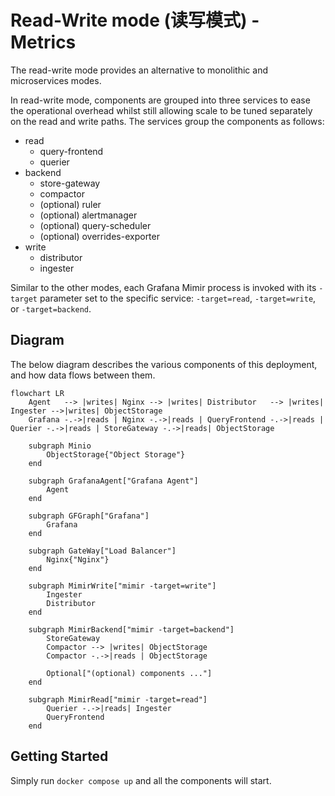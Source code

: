# Read-Write mode (读写模式) - Metrics

The read-write mode provides an alternative to monolithic and microservices modes.

In read-write mode, components are grouped into three services to ease the operational overhead whilst still allowing scale to be tuned separately on the read and write paths. The services group the components as follows:

- read
  - query-frontend
  - querier
- backend
  - store-gateway
  - compactor
  - (optional) ruler
  - (optional) alertmanager
  - (optional) query-scheduler
  - (optional) overrides-exporter
- write
  - distributor
  - ingester

Similar to the other modes, each Grafana Mimir process is invoked with its `-target` parameter set to the specific service: `-target=read`, `-target=write`, or `-target=backend`.

## Diagram

The below diagram describes the various components of this deployment, and how data flows between them.

```mermaid
flowchart LR
    Agent   --> |writes| Nginx --> |writes| Distributor   --> |writes| Ingester -->|writes| ObjectStorage
    Grafana -.->|reads | Nginx -.->|reads | QueryFrontend -.->|reads | Querier -.->|reads | StoreGateway -.->|reads| ObjectStorage

    subgraph Minio
        ObjectStorage{"Object Storage"}
    end

    subgraph GrafanaAgent["Grafana Agent"]
        Agent
    end

    subgraph GFGraph["Grafana"]
        Grafana
    end

    subgraph GateWay["Load Balancer"]
        Nginx{"Nginx"}
    end

    subgraph MimirWrite["mimir -target=write"]
        Ingester
        Distributor
    end

    subgraph MimirBackend["mimir -target=backend"]
        StoreGateway
        Compactor --> |writes| ObjectStorage
        Compactor -.->|reads | ObjectStorage

        Optional["(optional) components ..."]
    end

    subgraph MimirRead["mimir -target=read"]
        Querier -.->|reads| Ingester
        QueryFrontend
    end
```

## Getting Started

Simply run `docker compose up` and all the components will start.
